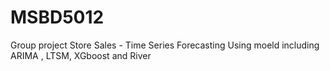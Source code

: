 # MSBD5012
Group project
Store Sales - Time Series Forecasting
Using moeld including ARIMA , LTSM, XGboost and River
